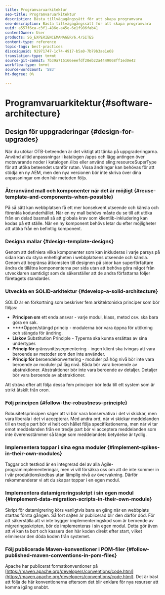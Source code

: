 ```yaml
---
title: Programvaruarkitektur
seo-title: Programvaruarkitektur
description: Bästa tillvägagångssätt för att skapa programvara
seo-description: Bästa tillvägagångssätt för att skapa programvara
uuid: a557f6ca-c3f1-486e-a45e-6e1f986fab41
contentOwner: User
products: SG_EXPERIENCEMANAGER/6.4/SITES
content-type: reference
topic-tags: best-practices
discoiquuid: 92971747-1c74-4917-b5a0-7b79b3ae1e68
translation-type: tm+mt
source-git-commit: 7b39a715166eeefdf20eb22a4449068ff1ed0e42
workflow-type: tm+mt
source-wordcount: '583'
ht-degree: 0%

---
```



# Programvaruarkitektur{#software-architecture}

## Design för uppgraderingar {#design-for-upgrades}

När du utökar OTB-beteenden är det viktigt att tänka på uppgraderingarna. Använd alltid anpassningar i katalogen /apps och lägg antingen över motsvarande noder i katalogen /libs eller använd sling:resourceSuperType för att utöka beteendet utanför rutan. Vissa ändringar kan behövas för att stödja en ny AEM, men den nya versionen bör inte skriva över dina anpassningar om den här metoden följs.

### Återanvänd mall och komponenter när det är möjligt {#reuse-template-and-components-when-possible}

På så sätt kan webbplatsen få ett mer konsekvent utseende och känsla och förenkla kodunderhållet. När en ny mall behövs måste du se till att utöka från en delad basmall så att globala krav som klientlib-inkludering kan kodas på ett ställe. När en ny komponent behövs letar du efter möjligheter att utöka från en befintlig komponent.

### Designa mallar {#design-template-designs}

Genom att definiera vilka komponenter som kan inkluderas i varje parsys på sidan kan du styra enhetligheten i webbplatsens utseende och känsla. Genom att begränsa åtkomsten till designen på sidor kan superförfattare ändra de tillåtna komponenterna per sida utan att behöva göra något från utvecklaren samtidigt som de säkerställer att de andra författarna följer företagets standarder.

### Utveckla en SOLID-arkitektur {#develop-a-solid-architecture}

SOLID är en förkortning som beskriver fem arkitektoniska principer som bör följas:

* **Principen om** ett enda ansvar - varje modul, klass, metod osv. ska bara göra en sak.
* ****&#x200B;Öppen/stängd princip - modulerna bör vara öppna för utökning och stängda för ändring.
* **Liskov** Substitution Principle - Typerna ska kunna ersättas av sina undertyper.
* **Princip för** gränssnittssegmentering - ingen klient ska tvingas att vara beroende av metoder som den inte använder.
* **Princip för** beroendekonvertering - moduler på hög nivå bör inte vara beroende av moduler på låg nivå. Båda bör vara beroende av abstraktioner. Abstraktioner bör inte vara beroende av detaljer. Detaljer bör vara beroende av abstraktioner.

Att sträva efter att följa dessa fem principer bör leda till ett system som är strikt åtskilt från oron.

### Följ principen {#follow-the-robustness-principle}

Robusitetsprincipen säger att vi bör vara konservativa i det vi skickar, men vara liberala i det vi accepterar. Med andra ord, när vi skickar meddelanden till en tredje part bör vi helt och hållet följa specifikationerna, men när vi tar emot meddelanden från en tredje part bör vi acceptera meddelanden som inte överensstämmer så länge som meddelandets betydelse är tydlig.

### Implementera toppar i sina egna moduler {#implement-spikes-in-their-own-modules}

Taggar och testkod är en integrerad del av alla Agile-programimplementeringar, men vi vill försäkra oss om att de inte kommer in i vår produktionskodbas utan lämplig nivå av övervakning. Därför rekommenderar vi att du skapar toppar i en egen modul.

### Implementera datamigreringsskript i sin egen modul {#implement-data-migration-scripts-in-their-own-module}

Skript för datamigrering körs vanligtvis bara en gång när en webbplats startas första gången. Så fort sajten är publicerad blir den därför död. För att säkerställa att vi inte bygger implementeringskod som är beroende av migreringsskripten, bör de implementeras i sin egen modul. Detta gör även att vi kan ta bort och kassera den här koden direkt efter start, vilket eliminerar den döda koden från systemet.

### Följ publicerade Maven-konventioner i POM-filer {#follow-published-maven-conventions-in-pom-files}

Apache har publicerat formatkonventioner på [https://maven.apache.org/developers/conventions/code.html](https://maven.apache.org/developers/conventions/code.html). Det är bäst att följa de här konventionerna eftersom det blir enklare för nya resurser att komma igång snabbt.
